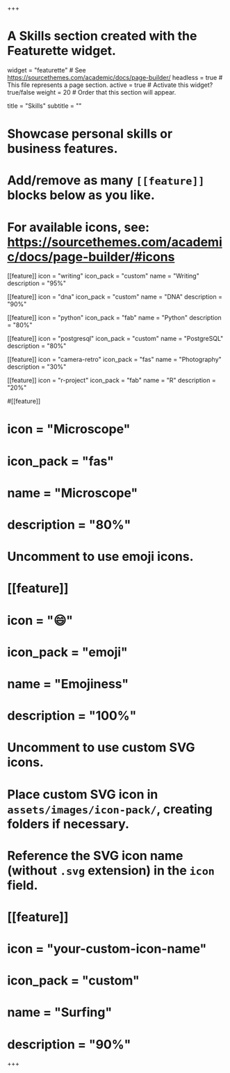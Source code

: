 +++
# A Skills section created with the Featurette widget.
widget = "featurette"  # See https://sourcethemes.com/academic/docs/page-builder/
headless = true  # This file represents a page section.
active = true  # Activate this widget? true/false
weight = 20  # Order that this section will appear.

title = "Skills"
subtitle = ""

# Showcase personal skills or business features.
# 
# Add/remove as many `[[feature]]` blocks below as you like.
# 
# For available icons, see: https://sourcethemes.com/academic/docs/page-builder/#icons

[[feature]]
  icon = "writing"
  icon_pack = "custom"
  name = "Writing"
  description = "95%"

[[feature]]
  icon = "dna"
  icon_pack = "custom"
  name = "DNA"
  description = "90%"
  
[[feature]]
  icon = "python"
  icon_pack = "fab"
  name = "Python"
  description = "80%"
  
[[feature]]
  icon = "postgresql"
  icon_pack = "custom"
  name = "PostgreSQL"
  description = "80%"
  
[[feature]]
  icon = "camera-retro"
  icon_pack = "fas"
  name = "Photography"
  description = "30%"

[[feature]]
  icon = "r-project"
  icon_pack = "fab"
  name = "R"
  description = "20%"  

#[[feature]]
#  icon = "Microscope"
#  icon_pack = "fas"
#  name = "Microscope"
#  description = "80%"

# Uncomment to use emoji icons.
# [[feature]]
#  icon = ":smile:"
#  icon_pack = "emoji"
#  name = "Emojiness"
#  description = "100%"  

# Uncomment to use custom SVG icons.
# Place custom SVG icon in `assets/images/icon-pack/`, creating folders if necessary.
# Reference the SVG icon name (without `.svg` extension) in the `icon` field.
# [[feature]]
#  icon = "your-custom-icon-name"
#  icon_pack = "custom"
#  name = "Surfing"
#  description = "90%"

+++
